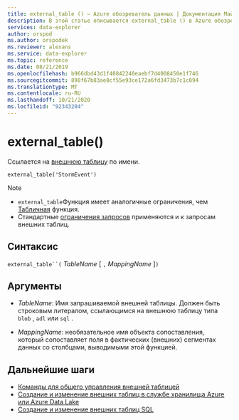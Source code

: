 ```yaml
---
title: external_table () — Azure обозреватель данных | Документация Майкрософт
description: В этой статье описывается external_table () в Azure обозреватель данных.
services: data-explorer
author: orspod
ms.author: orspodek
ms.reviewer: alexans
ms.service: data-explorer
ms.topic: reference
ms.date: 08/21/2019
ms.openlocfilehash: b966dbd43d1f40842240eaebf7d4008450e1f746
ms.sourcegitcommit: 898f67b83ae8cf55e93ce172a6fd3473b7c1c094
ms.translationtype: MT
ms.contentlocale: ru-RU
ms.lasthandoff: 10/21/2020
ms.locfileid: "92343204"
---
```

# <a name="external_table"></a>external_table()

Ссылается на [внешнюю таблицу](schema-entities/externaltables.md) по имени.

```kusto
external_table('StormEvent')
```

> [!NOTE]
> * `external_table`Функция имеет аналогичные ограничения, чем [Табличная](tablefunction.md) функция.
> * Стандартные [ограничения запросов](../concepts/querylimits.md) применяются и к запросам внешних таблиц.

## <a name="syntax"></a>Синтаксис

`external_table``(` *TableName* [ `,` *MappingName* ]`)`

## <a name="arguments"></a>Аргументы

* *TableName*: Имя запрашиваемой внешней таблицы.
  Должен быть строковым литералом, ссылающимся на внешнюю таблицу типа `blob` , `adl` или `sql` .

* *MappingName*: необязательное имя объекта сопоставления, который сопоставляет поля в фактических (внешних) сегментах данных со столбцами, выводимыми этой функцией.

## <a name="next-steps"></a>Дальнейшие шаги

* [Команды для общего управления внешней таблицей](../management/external-table-commands.md)
* [Создание и изменение внешних таблиц в службе хранилища Azure или Azure Data Lake](../management/external-tables-azurestorage-azuredatalake.md)
* [Создание и изменение внешних таблиц SQL](../management/external-sql-tables.md)